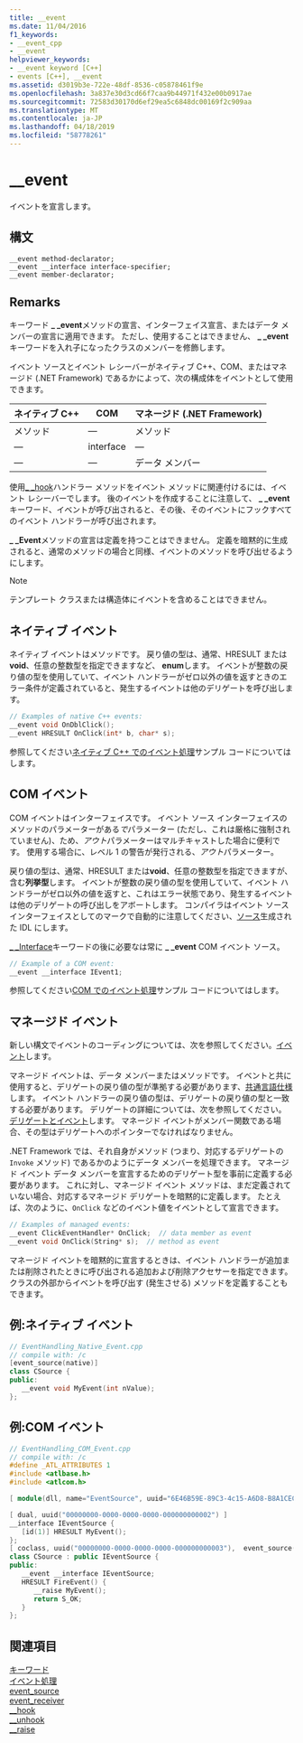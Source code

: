 ```yaml
---
title: __event
ms.date: 11/04/2016
f1_keywords:
- __event_cpp
- __event
helpviewer_keywords:
- __event keyword [C++]
- events [C++], __event
ms.assetid: d3019b3e-722e-48df-8536-c05878461f9e
ms.openlocfilehash: 3a837e30d3cd66f7caa9b44971f432e00b0917ae
ms.sourcegitcommit: 72583d30170d6ef29ea5c6848dc00169f2c909aa
ms.translationtype: MT
ms.contentlocale: ja-JP
ms.lasthandoff: 04/18/2019
ms.locfileid: "58778261"
---
```

# <a name="event"></a>__event

イベントを宣言します。

## <a name="syntax"></a>構文

```
__event method-declarator;
__event __interface interface-specifier;
__event member-declarator;
```

## <a name="remarks"></a>Remarks

キーワード **_ _event**メソッドの宣言、インターフェイス宣言、またはデータ メンバーの宣言に適用できます。 ただし、使用することはできません、 **_ _event**キーワードを入れ子になったクラスのメンバーを修飾します。

イベント ソースとイベント レシーバーがネイティブ C++、COM、またはマネージド (.NET Framework) であるかによって、次の構成体をイベントとして使用できます。

|ネイティブ C++|COM|マネージド (.NET Framework)|
|------------------|---------|--------------------------------|
|メソッド|—|メソッド|
|—|interface|—|
|—|—|データ メンバー|

使用[_ _hook](../cpp/hook.md)ハンドラー メソッドをイベント メソッドに関連付けるには、イベント レシーバーでします。 後のイベントを作成することに注意して、 **_ _event**キーワード、イベントが呼び出されると、その後、そのイベントにフックすべてのイベント ハンドラーが呼び出されます。

**_ _Event**メソッドの宣言は定義を持つことはできません。 定義を暗黙的に生成されると、通常のメソッドの場合と同様、イベントのメソッドを呼び出せるようにします。

> [!NOTE]
>  テンプレート クラスまたは構造体にイベントを含めることはできません。

## <a name="native-events"></a>ネイティブ イベント

ネイティブ イベントはメソッドです。 戻り値の型は、通常、HRESULT または**void**、任意の整数型を指定できますなど、 **enum**します。 イベントが整数の戻り値の型を使用していて、イベント ハンドラーがゼロ以外の値を返すときのエラー条件が定義されていると、発生するイベントは他のデリゲートを呼び出します。

```cpp
// Examples of native C++ events:
__event void OnDblClick();
__event HRESULT OnClick(int* b, char* s);
```

参照してください[ネイティブ C++ でのイベント処理](../cpp/event-handling-in-native-cpp.md)サンプル コードについてはします。

## <a name="com-events"></a>COM イベント

COM イベントはインターフェイスです。 イベント ソース インターフェイスのメソッドのパラメーターがある*で*パラメーター (ただし、これは厳格に強制されていません)、ため、*アウト*パラメーターはマルチキャストした場合に便利です。 使用する場合に、レベル 1 の警告が発行される、*アウト*パラメーター。

戻り値の型は、通常、HRESULT または**void**、任意の整数型を指定できますが、含む**列挙型**します。 イベントが整数の戻り値の型を使用していて、イベント ハンドラーがゼロ以外の値を返すと、これはエラー状態であり、発生するイベントは他のデリゲートの呼び出しをアボートします。 コンパイラはイベント ソース インターフェイスとしてのマークで自動的に注意してください、[ソース](../windows/attributes/source-cpp.md)生成された IDL にします。

[_ _Interface](../cpp/interface.md)キーワードの後に必要なは常に **_ _event** COM イベント ソース。

```cpp
// Example of a COM event:
__event __interface IEvent1;
```

参照してください[COM でのイベント処理](../cpp/event-handling-in-com.md)サンプル コードについてはします。

## <a name="managed-events"></a>マネージド イベント

新しい構文でイベントのコーディングについては、次を参照してください。[イベント](../extensions/event-cpp-component-extensions.md)します。

マネージド イベントは、データ メンバーまたはメソッドです。 イベントと共に使用すると、デリゲートの戻り値の型が準拠する必要があります、[共通言語仕様](/dotnet/standard/language-independence-and-language-independent-components)します。 イベント ハンドラーの戻り値の型は、デリゲートの戻り値の型と一致する必要があります。 デリゲートの詳細については、次を参照してください。[デリゲートとイベント](../dotnet/delegates-and-events.md)します。 マネージド イベントがメンバー関数である場合、その型はデリゲートへのポインターでなければなりません。

.NET Framework では、それ自身がメソッド (つまり、対応するデリゲートの `Invoke` メソッド) であるかのようにデータ メンバーを処理できます。 マネージド イベント データ メンバーを宣言するためのデリゲート型を事前に定義する必要があります。 これに対し、マネージド イベント メソッドは、まだ定義されていない場合、対応するマネージド デリゲートを暗黙的に定義します。 たとえば、次のように、`OnClick` などのイベント値をイベントとして宣言できます。

```cpp
// Examples of managed events:
__event ClickEventHandler* OnClick;  // data member as event
__event void OnClick(String* s);  // method as event
```

マネージド イベントを暗黙的に宣言するときは、イベント ハンドラーが追加または削除されたときに呼び出される追加および削除アクセサーを指定できます。 クラスの外部からイベントを呼び出す (発生させる) メソッドを定義することもできます。

## <a name="example-native-events"></a>例:ネイティブ イベント

```cpp
// EventHandling_Native_Event.cpp
// compile with: /c
[event_source(native)]
class CSource {
public:
   __event void MyEvent(int nValue);
};
```

## <a name="example-com-events"></a>例:COM イベント

```cpp
// EventHandling_COM_Event.cpp
// compile with: /c
#define _ATL_ATTRIBUTES 1
#include <atlbase.h>
#include <atlcom.h>

[ module(dll, name="EventSource", uuid="6E46B59E-89C3-4c15-A6D8-B8A1CEC98830") ];

[ dual, uuid("00000000-0000-0000-0000-000000000002") ]
__interface IEventSource {
   [id(1)] HRESULT MyEvent();
};
[ coclass, uuid("00000000-0000-0000-0000-000000000003"),  event_source(com) ]
class CSource : public IEventSource {
public:
   __event __interface IEventSource;
   HRESULT FireEvent() {
      __raise MyEvent();
      return S_OK;
   }
};
```

## <a name="see-also"></a>関連項目

[キーワード](../cpp/keywords-cpp.md)<br/>
[イベント処理](../cpp/event-handling.md)<br/>
[event_source](../windows/attributes/event-source.md)<br/>
[event_receiver](../windows/attributes/event-receiver.md)<br/>
[__hook](../cpp/hook.md)<br/>
[__unhook](../cpp/unhook.md)<br/>
[__raise](../cpp/raise.md)